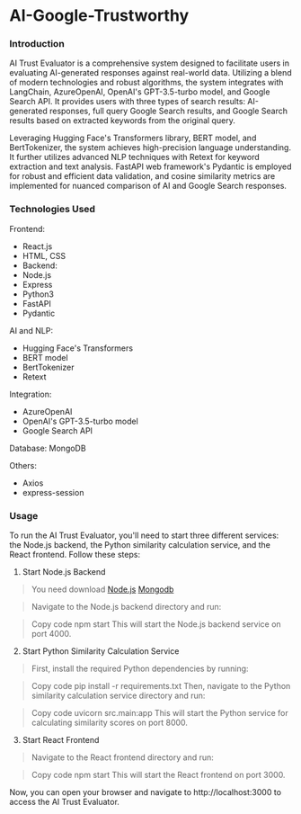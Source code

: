 # AI-Google-Trustworthy

### Introduction
AI Trust Evaluator is a comprehensive system designed to facilitate users in evaluating AI-generated responses against real-world data. Utilizing a blend of modern technologies and robust algorithms, the system integrates with LangChain, AzureOpenAI, OpenAI's GPT-3.5-turbo model, and Google Search API. It provides users with three types of search results: AI-generated responses, full query Google Search results, and Google Search results based on extracted keywords from the original query.

Leveraging Hugging Face's Transformers library, BERT model, and BertTokenizer, the system achieves high-precision language understanding. It further utilizes advanced NLP techniques with Retext for keyword extraction and text analysis. FastAPI web framework's Pydantic is employed for robust and efficient data validation, and cosine similarity metrics are implemented for nuanced comparison of AI and Google Search responses.

### Technologies Used

Frontend:
* React.js
* HTML, CSS
* Backend:
* Node.js
* Express
* Python3
* FastAPI
* Pydantic

AI and NLP:
* Hugging Face's Transformers
* BERT model
* BertTokenizer
* Retext

Integration:
* AzureOpenAI
* OpenAI's GPT-3.5-turbo model
* Google Search API

Database:
MongoDB

Others:
* Axios
* express-session 

### Usage
To run the AI Trust Evaluator, you'll need to start three different services: the Node.js backend, the Python similarity calculation service, and the React frontend. Follow these steps:

1. Start Node.js Backend
  >You need download
  [Node.js](https://nodejs.org/en/download/)
  [Mongodb](https://www.mongodb.com/try/download/community)

 > Navigate to the Node.js backend directory and run:

  > Copy code
  > npm start
  > This will start the Node.js backend service on port 4000.

2. Start Python Similarity Calculation Service
 > First, install the required Python dependencies by running:

  > Copy code
  > pip install -r requirements.txt
  > Then, navigate to the Python similarity calculation service directory and run:

  > Copy code
  uvicorn src.main:app
  > This will start the Python service for calculating similarity scores on port 8000.

3. Start React Frontend
> Navigate to the React frontend directory and run:

> Copy code
> npm start
> This will start the React frontend on port 3000.

Now, you can open your browser and navigate to http://localhost:3000 to access the AI Trust Evaluator.
